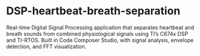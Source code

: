 # DSP-heartbeat-breath-separation
Real-time Digital Signal Processing application that separates heartbeat and breath sounds from combined physiological signals using TI’s C674x DSP and TI-RTOS. Built in Code Composer Studio, with signal analysis, envelope detection, and FFT visualization.
